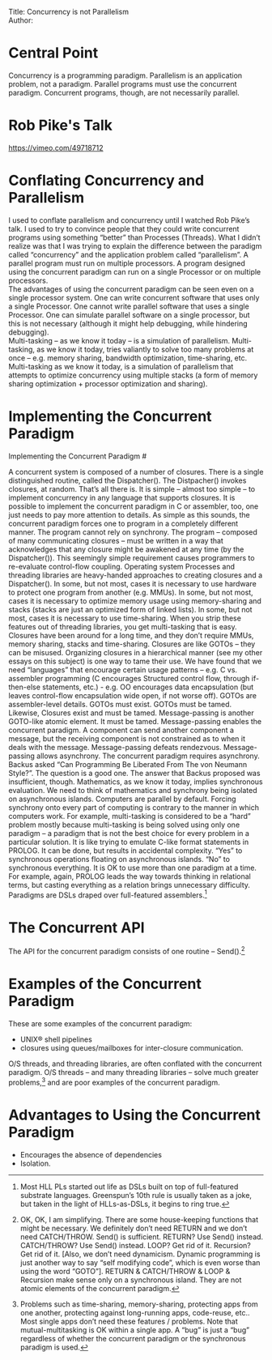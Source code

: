 Title: Concurrency is not Parallelism  
Author:

# Central Point #

Concurrency is a programming paradigm.
Parallelism is an application problem, not a paradigm.  Parallel programs must use the concurrent paradigm.  Concurrent programs, though, are not necessarily parallel.


# Rob Pike's Talk #

https://vimeo.com/49718712


# Conflating Concurrency and Parallelism #

I used to conflate parallelism and concurrency until I watched Rob Pike’s talk.
I used to try to convince people that they could write concurrent programs using something “better” than Processes (Threads).  What I didn’t realize was that I was trying to explain the difference between the paradigm called “concurrency” and the application problem called “parallelism”.
A parallel program must run on multiple processors.
A program designed using the concurrent paradigm can run on a single Processor or on multiple processors.  
The advantages of using the concurrent paradigm can be seen even on a single processor system.
One can write concurrent software that uses only a single Processor.  One cannot write parallel software that uses a single Processor.  One can simulate parallel software on a single processor, but this is not necessary (although it might help debugging, while hindering debugging).  
Multi-tasking – as we know it today – is a simulation of parallelism.  Multi-tasking, as we know it today, tries valiantly to solve too many problems at once – e.g. memory sharing, bandwidth optimization, time-sharing, etc.  Multi-tasking as we know it today, is a simulation of parallelism that attempts to optimize concurrency using multiple stacks (a form of memory sharing optimization + processor optimization and sharing).


# Implementing the Concurrent Paradigm
Implementing the Concurrent Paradigm #

A concurrent system is composed of a number of closures.  There is a single distinguished routine, called the Dispatcher().  The Distpacher() invokes closures, at random.
That’s all there is.
It is simple – almost too simple – to implement concurrency in any language that supports closures.  It is possible to implement the concurrent paradigm in C or assembler, too, one just needs to pay more attention to details.
As simple as this sounds, the concurrent paradigm forces one to program in a completely different manner.  The program cannot rely on synchrony.  The program – composed of many communicating closures – must be written in a way that acknowledges that any closure might be awakened at any time (by the Dispatcher()).
This seemingly simple requirement causes programmers to re-evaluate control-flow coupling.
Operating system Processes and threading libraries are heavy-handed approaches to creating closures and a Dispatcher().  In some, but not most, cases it is necessary to use hardware to protect one program from another (e.g. MMUs).  In some, but not most, cases it is necessary to optimize memory usage using memory-sharing and stacks (stacks are just an optimized form of linked lists).  In some, but not most, cases it is necessary to use time-sharing.  When you strip these features out of threading libraries, you get multi-tasking that is easy.  Closures have been around for a long time, and they don’t require MMUs, memory sharing, stacks and time-sharing.
Closures are like GOTOs – they can be misused.  Organizing closures in a hierarchical manner (see my other essays on this subject) is one way to tame their use.  We have found that we need “languages” that encourage certain usage patterns – e.g. C vs. assembler programming (C encourages Structured control flow, through if-then-else statements, etc.) - e.g. OO encourages data encapsulation (but leaves control-flow encapsulation wide open, if not worse off).
GOTOs are assembler-level details.  GOTOs must exist.  GOTOs must be tamed.  Likewise, Closures exist and must be tamed.
Message-passing is another GOTO-like atomic element.  It must be tamed.  Message-passing enables the concurrent paradigm.  A component can send another component a message, but the receiving component is not constrained as to when it deals with the message.  Message-passing defeats rendezvous.  Message-passing allows asynchrony.  The concurrent paradigm requires asynchrony.   
Backus asked “Can Programming Be Liberated From The von Neumann Style?”.  The question is a good one.  The answer that Backus proposed was insufficient, though.  Mathematics, as we know it today, implies synchronous evaluation.  We need to think of mathematics and synchrony being isolated on asynchronous islands.
Computers are parallel by default.  Forcing synchrony onto every part of computing is contrary to the manner in which computers work.  For example, multi-tasking is considered to be a “hard” problem mostly because multi-tasking is being solved using only one paradigm – a paradigm that is not the best choice for every problem in a particular solution.  It is like trying to emulate C-like format statements in PROLOG.  It can be done, but results in accidental complexity. 
“Yes” to synchronous operations floating on asynchronous islands.
“No” to synchronous everything.
It is OK to use more than one paradigm at a time.  For example, again, PROLOG leads the way towards thinking in relational terms, but casting everything as a relation brings unnecessary difficulty.
Paradigms are DSLs draped over full-featured assemblers.[^fn1]


# The Concurrent API #

The API for the concurrent paradigm consists of one routine – Send().[^fn2] 

# Examples of the Concurrent Paradigm #

These are some examples of the concurrent paradigm:

* UNIX® shell pipelines
* closures using queues/mailboxes for inter-closure communication.

O/S threads, and threading libraries, are often conflated with the concurrent paradigm.  O/S threads – and many threading libraries – solve much greater problems,[^fn3] and are poor examples of the concurrent paradigm.

# Advantages to Using the Concurrent Paradigm #

* Encourages the absence of dependencies
* Isolation.

[^fn1]: Most HLL PLs started out life as DSLs built on top of full-featured substrate languages.  Greenspun’s 10th rule is usually taken as a joke, but taken in the light of HLLs-as-DSLs, it begins to ring true.

[^fn2]: OK, OK, I am simplifying.  There are some house-keeping functions that might be necessary.  We definitely don’t need RETURN and we don’t need CATCH/THROW.  Send() is sufficient.   RETURN?  Use Send() instead. CATCH/THROW?  Use Send() instead.  LOOP?  Get rid of it.  Recursion?  Get rid of it.  [Also, we don’t need dynamicism.  Dynamic programming is just another way to say “self modifying code”, which is even worse than using the word “GOTO”]. RETURN & CATCH/THROW & LOOP & Recursion make sense only on a synchronous island.  They are not atomic elements of the concurrent paradigm.

[^fn3]: Problems such as time-sharing, memory-sharing, protecting apps from one another, protecting against long-running apps, code-reuse, etc..  Most single apps don’t need these features / problems.  Note that mutual-multitasking is OK within a single app.  A “bug” is just a “bug” regardless of whether the concurrent paradigm or the synchronous paradigm is used.